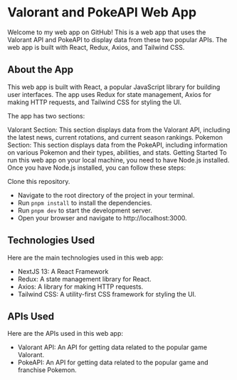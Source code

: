 # Valorant and PokeAPI Web App
Welcome to my web app on GitHub! This is a web app that uses the Valorant API and PokeAPI to display data from these two popular APIs. The web app is built with React, Redux, Axios, and Tailwind CSS.

## About the App
This web app is built with React, a popular JavaScript library for building user interfaces. The app uses Redux for state management, Axios for making HTTP requests, and Tailwind CSS for styling the UI.

The app has two sections:

Valorant Section: This section displays data from the Valorant API, including the latest news, current rotations, and current season rankings.
Pokemon Section: This section displays data from the PokeAPI, including information on various Pokemon and their types, abilities, and stats.
Getting Started
To run this web app on your local machine, you need to have Node.js installed. Once you have Node.js installed, you can follow these steps:

Clone this repository.
* Navigate to the root directory of the project in your terminal.
* Run `pnpm install` to install the dependencies.
* Run `pnpm dev` to start the development server.
* Open your browser and navigate to http://localhost:3000.

## Technologies Used
Here are the main technologies used in this web app:

* NextJS 13: A React Framework
* Redux: A state management library for React.
* Axios: A library for making HTTP requests.
* Tailwind CSS: A utility-first CSS framework for styling the UI.

## APIs Used
Here are the APIs used in this web app:

* Valorant API: An API for getting data related to the popular game Valorant.
* PokeAPI: An API for getting data related to the popular game and franchise Pokemon.






